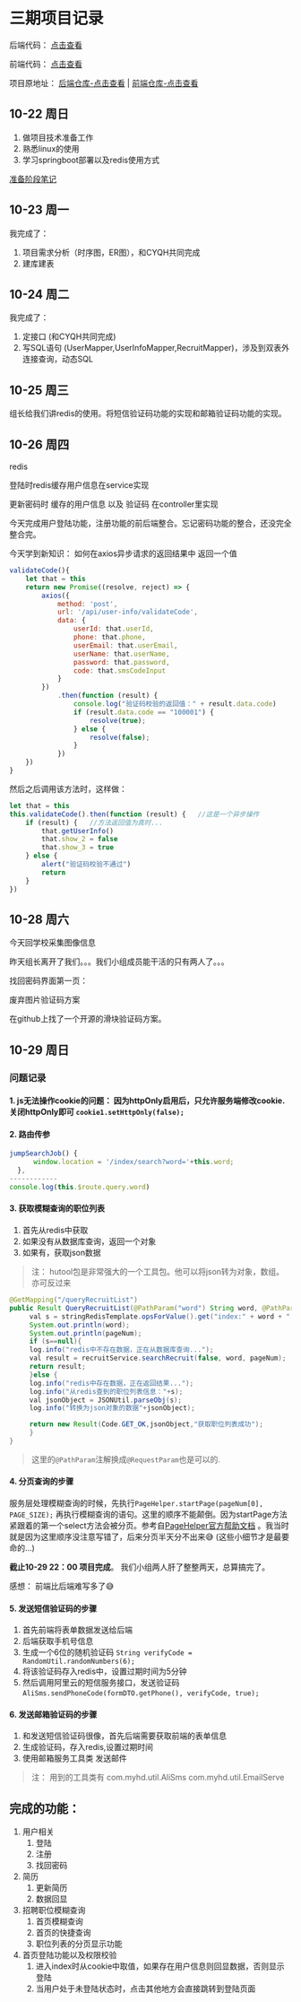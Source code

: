 # 三期项目记录

后端代码： [点击查看](./jsoft-project03/)

前端代码： [点击查看](./jsoft-project03-web/)

项目原地址： [后端仓库-点击查看](https://github.com/Jinhui-Huang/jsoft-project03) | [前端仓库-点击查看](https://github.com/Jinhui-Huang/jsoft-project03-web)




## 10-22 周日

1. 做项目技术准备工作
2. 熟悉linux的使用
3. 学习springboot部署以及redis使用方式

[准备阶段笔记](springboot-jsoft03/记录.md)

## 10-23 周一

我完成了：

1. 项目需求分析（时序图，ER图），和CYQH共同完成
2. 建库建表 

## 10-24 周二

我完成了：

1. 定接口 (和CYQH共同完成)
2. 写SQL语句 (UserMapper,UserInfoMapper,RecruitMapper)，涉及到双表外连接查询，动态SQL

## 10-25 周三

组长给我们讲redis的使用。将短信验证码功能的实现和邮箱验证码功能的实现。

## 10-26 周四

redis

登陆时redis缓存用户信息在service实现

更新密码时 缓存的用户信息 以及 验证码 在controller里实现

今天完成用户登陆功能，注册功能的前后端整合。忘记密码功能的整合，还没完全整合完。

今天学到新知识： 如何在axios异步请求的返回结果中 返回一个值
```js
validateCode(){
    let that = this
    return new Promise((resolve, reject) => {
        axios({
            method: 'post',
            url: '/api/user-info/validateCode',
            data: {
                userId: that.userId,
                phone: that.phone,
                userEmail: that.userEmail,
                userName: that.userName,
                password: that.password,
                code: that.smsCodeInput
            }
        })
            .then(function (result) {
                console.log("验证码校验的返回值：" + result.data.code)
                if (result.data.code == "100001") {
                    resolve(true);
                } else {
                    resolve(false);
                }
            })
    })
}
```
然后之后调用该方法时，这样做：

```js
let that = this
this.validateCode().then(function (result) {   //这是一个异步操作
    if (result) {   //方法返回值为真时...
        that.getUserInfo()  
        that.show_2 = false
        that.show_3 = true           
    } else {
        alert("验证码校验不通过")
        return
    }
})
```

## 10-28 周六
今天回学校采集图像信息

昨天组长离开了我们。。。我们小组成员能干活的只有两人了。。。

找回密码界面第一页：

废弃图片验证码方案

在github上找了一个开源的滑块验证码方案。

## 10-29 周日
### 问题记录
#### 1. js无法操作cookie的问题： 因为httpOnly启用后，只允许服务端修改cookie.关闭httpOnly即可 `cookie1.setHttpOnly(false);`

#### 2. 路由传参
```js
jumpSearchJob() {
      window.location = '/index/search?word='+this.word;
  },
------------
console.log(this.$route.query.word)
```
#### 3. 获取模糊查询的职位列表
 1. 首先从redis中获取
 2. 如果没有从数据库查询，返回一个对象
 3. 如果有，获取json数据

> 注： hutool包是非常强大的一个工具包。他可以将json转为对象，数组。亦可反过来

```java
@GetMapping("/queryRecruitList")
public Result QueryRecruitList(@PathParam("word") String word, @PathParam("pageNum") Integer pageNum){
     val s = stringRedisTemplate.opsForValue().get("index:" + word + ":"+pageNum);
     System.out.println(word);
     System.out.println(pageNum);
     if (s==null){
     log.info("redis中不存在数据，正在从数据库查询...");
     val result = recruitService.searchRecruit(false, word, pageNum);
     return result;
     }else {
     log.info("redis中存在数据，正在返回结果...");
     log.info("从redis查到的职位列表信息："+s);
     val jsonObject = JSONUtil.parseObj(s);
     log.info("转换为json对象的数据"+jsonObject);

     return new Result(Code.GET_OK,jsonObject,"获取职位列表成功");
     }
}
```
> 这里的`@PathParam`注解换成`@RequestParam`也是可以的.

#### 4. 分页查询的步骤
服务层处理模糊查询的时候，先执行`PageHelper.startPage(pageNum[0], PAGE_SIZE);` 再执行模糊查询的语句。这里的顺序不能颠倒。因为startPage方法紧跟着的第一个select方法会被分页。参考自[PageHelper官方帮助文档](https://pagehelper.github.io/docs/howtouse/#1-%E5%BC%95%E5%85%A5%E5%88%86%E9%A1%B5%E6%8F%92%E4%BB%B6) 。我当时就是因为这里顺序没注意写错了，后来分页半天分不出来😅 (这些小细节才是最要命的...)

**截止10-29 22：00 项目完成**。 我们小组两人肝了整整两天，总算搞完了。

感想： 前端比后端难写多了😅

#### 5. 发送短信验证码的步骤
1. 首先前端将表单数据发送给后端
2. 后端获取手机号信息
3. 生成一个6位的随机验证码 `String verifyCode = RandomUtil.randomNumbers(6);`
4. 将该验证码存入redis中，设置过期时间为5分钟
5. 然后调用阿里云的短信服务接口，发送验证码 `AliSms.sendPhoneCode(formDTO.getPhone(), verifyCode, true);`

#### 6. 发送邮箱验证码的步骤
1. 和发送短信验证码很像，首先后端需要获取前端的表单信息
2. 生成验证码，存入redis,设置过期时间
3. 使用邮箱服务工具类 发送邮件
 
> 注： 用到的工具类有 com.myhd.util.AliSms  com.myhd.util.EmailServe

## 完成的功能：

1. 用户相关
   1. 登陆 
   2. 注册
   3. 找回密码
2. 简历
   1. 更新简历
   2. 数据回显
3. 招聘职位模糊查询
   1. 首页模糊查询
   2. 首页的快捷查询
   3. 职位列表的分页显示功能
4. 首页登陆功能以及权限校验
   1. 进入index时从cookie中取值，如果存在用户信息则回显数据，否则显示登陆
   2. 当用户处于未登陆状态时，点击其他地方会直接跳转到登陆页面
